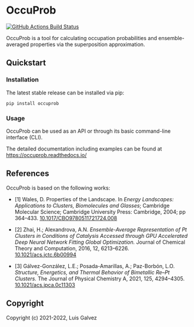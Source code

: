 OccuProb
==============================
[//]: # (Badges)
[![GitHub Actions Build Status](https://github.com/luis-galvez/occuprob/workflows/CI/badge.svg)](https://github.com/REPLACE_WITH_OWNER_ACCOUNT/occuprob/actions?query=workflow%3ACI)


OccuProb is a tool for calculating occupation probabilities and ensemble-averaged properties via the superposition approximation.

## Quickstart
### Installation
The latest stable release can be installed via pip:
```
pip install occuprob
```
### Usage
OccuProb can be used as an API or through its basic command-line interface (CLI).

The detailed documentation including examples can be found at https://occuprob.readthedocs.io/

## References
OccuProb is based on the following works:
* [1] Wales, D.
Properties of the Landscape. In *Energy Landscapes: Applications to Clusters, Biomolecules and Glasses*;
Cambridge Molecular Science; Cambridge University Press: Cambridge, 2004; pp 364–433.
[10.1017/CBO9780511721724.008](https://doi.org/10.1017/CBO9780511721724.008)

* [2] Zhai, H.; Alexandrova, A.N.
*Ensemble-Average Representation of Pt Clusters in Conditions of Catalysis Accessed through GPU Accelerated Deep Neural Network Fitting Global Optimization.*
Journal of Chemical Theory and Computation, 2016, 12, 6213–6226.
[10.1021/acs.jctc.6b00994](https://doi.org/10.1021/acs.jctc.6b00994)

* [3] Gálvez-González, L.E.; Posada-Amarillas, A.; Paz-Borbón, L.O.
*Structure, Energetics, and Thermal Behavior of Bimetallic Re–Pt Clusters.*
The Journal of Physical Chemistry A, 2021, 125, 4294–4305.
[10.1021/acs.jpca.0c11303](https://doi.org/10.1021/acs.jpca.0c11303)


## Copyright

Copyright (c) 2021-2022, Luis Galvez
